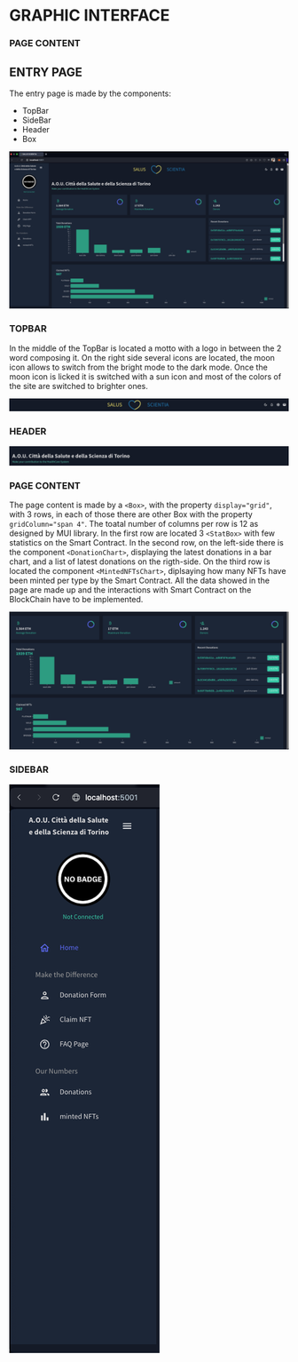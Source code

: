 # GRAPHIC INTERFACE
### PAGE CONTENT
## ENTRY PAGE

The entry page is made by the components:
- TopBar
- SideBar
- Header
- Box

![screenshot of the entry page](UI_scrrenschots/entry_page.png)

### TOPBAR

In the middle of the TopBar is located a motto with a logo in between the 2 word composing it.
On the right side several icons are located, the moon icon allows to switch from the bright mode to the dark mode.
Once the moon icon is licked it is switched with a sun icon and most of the colors of the site are switched to brighter ones.
     
![screenshot of the TopBar](UI_scrrenschots/TopBar.png)

### HEADER

![screenshot of the header of the entry page](UI_scrrenschots/header_entry_page.png)

### PAGE CONTENT

The page content is made by a `<Box>`, with the property ```display="grid"```, with 3 rows, in each of those there are other Box with the property ```gridColumn="span 4"```.
The toatal number of columns per row is 12 as designed by MUI library.
In the first row are located 3 `<StatBox>` with few statistics on the Smart Contract.
In the second row, on the left-side there is the component `<DonationChart>`, displaying the latest donations in a bar chart, and a list of latest donations on the rigth-side.
On the third row is located the component `<MintedNFTsChart>`, diplsaying how many NFTs have been minted per type by the Smart Contract.
All the data showed in the page are made up and the interactions with Smart Contract on the BlockChain have to be implemented.

![screenshot of the entry page content](UI_scrrenschots/entry_page_content.png)

### SIDEBAR

![screenshot of the SideBar with no wallet connected](UI_scrrenschots/SideBar_no_wallet.png)